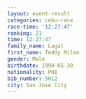 ```yaml
---
layout: event-result 
categories: cebu-race 
race-time: '12:27:47'
ranking: 21
time: 12:27:47
family_name: Lagat
first_name: Teddy Milan
gender: Male
birthdate: 1990-05-30
nationality: PHI
bib_number: 5012
city: San Jose City
---
```

